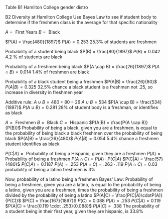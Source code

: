 Table B1 Hamilton College
gender distro

B2 Diversity at Hamilton College
Use Bayes Law to see if student body to determine if the freshmen class is the average for that specific nationality

$A = \text{ First Years}$
$B = \text{ Black}$

$P(A) = \frac{480}{1897}$
$P(A) = 0.253$
25.3% of students are freshmen

Probability of a student being black
$P(B) = \frac{80}{1897}$
$P(B) = 0.042$
4.2 % of students are black

Probability of a freshmen being black
$P(A \cap B) = \frac{26}{1897}$
$P(A \cap B) = 0.014$
1.4% of freshmen are black

Probability of a black student being a freshmen
$P(A|B) = \frac{26}{80}$
$P(A|B) = 0.325$
32.5% chance a black student is a freshmen
	not .25, so increase in diversity in freshmen year

Additive rule:
$A \cup B = 480 + 80 - 26$
$A \cup B = 534$
$P(A \cup B) = \frac{534}{1897}$
$P(A \cup B) = 0.281$
28% of student body is a freshman, or identifies as black

$A = \text{ Freshmen}$
$B = \text{ Black}$
$C = \text{ Hispanic}$
$P(A|B) = \frac{P(A \cap B)}{P(B)}$
Probability of being a black, given you are a freshmen, is equal to the probability of being black a black freshmen over the probability of being black
$P(A|B) = \frac{26}{480}$
$P(A|B) = 0.054$
	5.4% chance a freshmen student identifies as black

$P(C|A) = \text{ Probability of being a Hispanic, given they are a freshmen}$
$P(A) = \text{ Probability of being a freshmen}$
$P(A \cap C) = P(A)\cdot P(C|A)$
	$P(C|A) = \frac{57}{480}$
	$P(C|A) = 0.1187$
	$P(A) = .253$
		$P(A \cap C) = .263 \cdot .119$
		$P(A \cap C) = 0.03$
		probability of being a latino freshmen is 3%

Now, probability of a latino being a freshmen
	Bayes' Law: Probability of being a freshmen, given you are a latino, is equal to the probability of being a latino, given you are a freshmen, times the probability of being a freshmen divided by the probability of being a latino
	$P(A|C) = \frac{P(C|A)\cdotP(A)}{P(C)}$
		$P(C) = \frac{167}{1897}$
		$P(C) = 0.088$
		$P(A) = .253$
		$P(C|A) = 0.119$
		$P(A|C) = \frac{0.119 \cdot .253}{0.088}$
		$P(A|C) = .338$
	The probability of a student being in their first year, given they are hispanic, is 33.8%
			